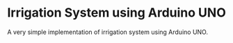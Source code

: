 # Irrigation System using Arduino UNO
 A very simple implementation of irrigation system using Arduino UNO.
